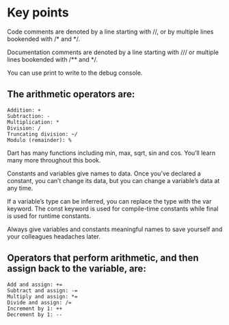 # Key points

Code comments are denoted by a line starting with //, or by multiple lines bookended with /* and */.

Documentation comments are denoted by a line starting with /// or multiple lines bookended with /** and */.

You can use print to write to the debug console.

## The arithmetic operators are:

    Addition: +
    Subtraction: -
    Multiplication: *
    Division: /
    Truncating division: ~/
    Modulo (remainder): %

Dart has many functions including min, max, sqrt, sin and cos. You’ll learn many more throughout this book.

Constants and variables give names to data. Once you’ve declared a constant, you can’t change its data, but you can change a variable’s data at any time.

If a variable’s type can be inferred, you can replace the type with the var keyword. The const keyword is used for compile-time constants while final is used for runtime constants.

Always give variables and constants meaningful names to save yourself and your colleagues headaches later.

## Operators that perform arithmetic, and then assign back to the variable, are:

    Add and assign: +=
    Subtract and assign: -=
    Multiply and assign: *=
    Divide and assign: /=
    Increment by 1: ++
    Decrement by 1: --